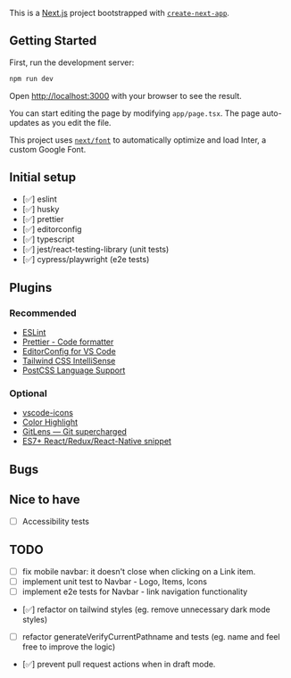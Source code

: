This is a [Next.js](https://nextjs.org/) project bootstrapped with [`create-next-app`](https://github.com/vercel/next.js/tree/canary/packages/create-next-app).

## Getting Started

First, run the development server:

```bash
npm run dev
```

Open [http://localhost:3000](http://localhost:3000) with your browser to see the result.

You can start editing the page by modifying `app/page.tsx`. The page auto-updates as you edit the file.

This project uses [`next/font`](https://nextjs.org/docs/basic-features/font-optimization) to automatically optimize and load Inter, a custom Google Font.

## Initial setup

- [✅] eslint
- [✅] husky
- [✅] prettier
- [✅] editorconfig
- [✅] typescript
- [✅] jest/react-testing-library (unit tests)
- [✅] cypress/playwright (e2e tests)

## Plugins

### Recommended

- [ESLint](https://marketplace.visualstudio.com/items?itemName=dbaeumer.vscode-eslint)
- [Prettier - Code formatter](https://marketplace.visualstudio.com/items?itemName=esbenp.prettier-vscode)
- [EditorConfig for VS Code](https://marketplace.visualstudio.com/items?itemName=EditorConfig.EditorConfig)
- [Tailwind CSS IntelliSense](https://marketplace.visualstudio.com/items?itemName=bradlc.vscode-tailwindcss)
- [PostCSS Language Support](https://marketplace.visualstudio.com/items?itemName=csstools.postcss)

### Optional

- [vscode-icons](https://marketplace.visualstudio.com/items?itemName=vscode-icons-team.vscode-icons)
- [Color Highlight](https://marketplace.visualstudio.com/items?itemName=naumovs.color-highlight)
- [GitLens — Git supercharged](https://marketplace.visualstudio.com/items?itemName=eamodio.gitlens)
- [ES7+ React/Redux/React-Native snippet](https://marketplace.visualstudio.com/items?itemName=dsznajder.es7-react-js-snippets)

## Bugs

## Nice to have

- [ ] Accessibility tests

## TODO

- [ ] fix mobile navbar: it doesn't close when clicking on a Link item.
- [ ] implement unit test to Navbar - Logo, Items, Icons
- [ ] implement e2e tests for Navbar - link navigation functionality
- [✅] refactor on tailwind styles (eg. remove unnecessary dark mode styles)
- [ ] refactor generateVerifyCurrentPathname and tests (eg. name and feel free to improve the logic)
- [✅] prevent pull request actions when in draft mode.
